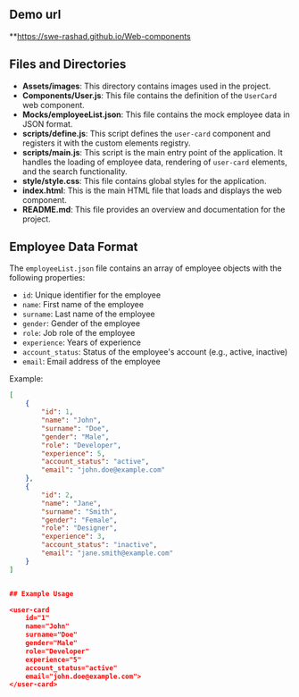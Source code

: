 
## Demo url

**https://swe-rashad.github.io/Web-components

## Files and Directories

- **Assets/images**: This directory contains images used in the project.
- **Components/User.js**: This file contains the definition of the `UserCard` web component.
- **Mocks/employeeList.json**: This file contains the mock employee data in JSON format.
- **scripts/define.js**: This script defines the `user-card` component and registers it with the custom elements registry.
- **scripts/main.js**: This script is the main entry point of the application. It handles the loading of employee data, rendering of `user-card` elements, and the search functionality.
- **style/style.css**: This file contains global styles for the application.
- **index.html**: This is the main HTML file that loads and displays the web component.
- **README.md**: This file provides an overview and documentation for the project.

## Employee Data Format

The `employeeList.json` file contains an array of employee objects with the following properties:

- `id`: Unique identifier for the employee
- `name`: First name of the employee
- `surname`: Last name of the employee
- `gender`: Gender of the employee
- `role`: Job role of the employee
- `experience`: Years of experience
- `account_status`: Status of the employee's account (e.g., active, inactive)
- `email`: Email address of the employee

Example:
```json
[
    {
        "id": 1,
        "name": "John",
        "surname": "Doe",
        "gender": "Male",
        "role": "Developer",
        "experience": 5,
        "account_status": "active",
        "email": "john.doe@example.com"
    },
    {
        "id": 2,
        "name": "Jane",
        "surname": "Smith",
        "gender": "Female",
        "role": "Designer",
        "experience": 3,
        "account_status": "inactive",
        "email": "jane.smith@example.com"
    }
]


## Example Usage

<user-card
    id="1"
    name="John"
    surname="Doe"
    gender="Male"
    role="Developer"
    experience="5"
    account_status="active"
    email="john.doe@example.com">
</user-card>


